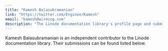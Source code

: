 ```yaml
---
title: "Kamesh Balasubramanian"
link: "https://twitter.com/EngineerKamesh"
email: "kamesh@wirecog.com"
description: "The Linode documentation library's profile page and submission listing for Kamesh Balasubramanian"
---
```


Kamesh Balasubramanian is an independent contributor to the Linode documentation library. Their submissions can be found listed below.